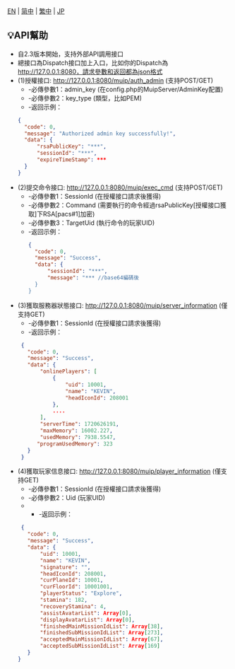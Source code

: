 [EN](MuipAPI.md) | [简中](MuipAPI_zh-CN.md) | [繁中](MuipAPI_zh-CN.md) | [JP](MuipAPI_ja-JP.md)
## 💡API幫助

- 自2.3版本開始，支持外部API調用接口
- 總接口為Dispatch接口加上入口，比如你的Dispatch為 http://127.0.0.1:8080，請求參數和返回都為json格式
- (1)授權接口: http://127.0.0.1:8080/muip/auth_admin (支持POST/GET)
   - -必傳參數1：admin_key (在config.php的MuipServer/AdminKey配置)
   - -必傳參數2：key_type (類型，比如PEM)
  - -返回示例：
  ```json
  {
    "code": 0,
    "message": "Authorized admin key successfully!",
    "data": {
        "rsaPublicKey": "***",
        "sessionId": "***",
        "expireTimeStamp": ***
    }
  }
  ```
- (2)提交命令接口: http://127.0.0.1:8080/muip/exec_cmd (支持POST/GET)
  - -必傳參數1：SessionId (在授權接口請求後獲得)
  - -必傳參數2：Command (需要執行的命令經過rsaPublicKey[授權接口獲取]下RSA[pacs#1]加密)
  - -必傳參數3：TargetUid (執行命令的玩家UID)
  - -返回示例：
    ```json
    {
      "code": 0,
      "message": "Success",
      "data": {
          "sessionId": "***",
          "message": "*** //base64編碼後
      }
    }
    ```
- (3)獲取服務器狀態接口: http://127.0.0.1:8080/muip/server_information (僅支持GET)
  - -必傳參數1：SessionId (在授權接口請求後獲得)
  - -返回示例：
   ```json
    {
      "code": 0,
      "message": "Success",
      "data": {
          "onlinePlayers": [
              {
                  "uid": 10001,
                  "name": "KEVIN",
                  "headIconId": 208001
              },
              ....
          ],
          "serverTime": 1720626191,
          "maxMemory": 16002.227,
          "usedMemory": 7938.5547,
         "programUsedMemory": 323
      }
    }
    ```
- (4)獲取玩家信息接口: http://127.0.0.1:8080/muip/player_information (僅支持GET)
  - -必傳參數1：SessionId (在授權接口請求後獲得)
  - -必傳參數2：Uid (玩家UID)
  - - -返回示例：
   ```json
    {
      "code": 0,
      "message": "Success",
      "data": {
          "uid": 10001,
          "name": "KEVIN",
          "signature": "",
          "headIconId": 208001,
          "curPlaneId": 10001,
          "curFloorId": 10001001,
          "playerStatus": "Explore",
          "stamina": 182,
          "recoveryStamina": 4,
          "assistAvatarList": Array[0],
          "displayAvatarList": Array[0],
          "finishedMainMissionIdList": Array[38],
          "finishedSubMissionIdList": Array[273],
          "acceptedMainMissionIdList": Array[67],
          "acceptedSubMissionIdList": Array[169]
      }
  }
  ```
